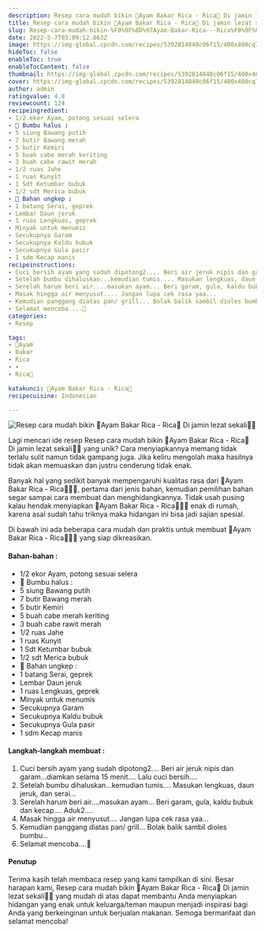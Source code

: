 ```yaml
---
description: Resep cara mudah bikin 🍗Ayam Bakar Rica - Rica🍗 Di jamin lezat sekali"
title: Resep cara mudah bikin 🍗Ayam Bakar Rica - Rica🍗 Di jamin lezat sekali
slug: Resep-cara-mudah-bikin-%F0%9F%8D%97Ayam-Bakar-Rica---Rica%F0%9F%8D%97-Di-jamin-lezat-sekali
date: 2022-5-7T03:09:12.063Z
image: https://img-global.cpcdn.com/recipes/5392814840c06f15/400x400cq70/photo.jpg
hideToc: false
enableToc: true
enableTocContent: false
thumbnail: https://img-global.cpcdn.com/recipes/5392814840c06f15/400x400cq70/photo.jpg
cover: https://img-global.cpcdn.com/recipes/5392814840c06f15/400x400cq70/photo.jpg
author: admin
ratingvalue: 4.8
reviewcount: 124
recipeingredient:
- 1/2 ekor Ayam, potong sesuai selera
- 🍗 Bumbu halus :
- 5 siung Bawang putih
- 7 butir Bawang merah
- 5 butir Kemiri
- 5 buah cabe merah keriting
- 3 buah cabe rawit merah
- 1/2 ruas Jahe
- 1 ruas Kunyit
- 1 Sdt Ketumbar bubuk
- 1/2 sdt Merica bubuk
- 🍗 Bahan ungkep :
- 1 batang Serai, geprek
- Lembar Daun jeruk
- 1 ruas Lengkuas, geprek
- Minyak untuk menumis
- Secukupnya Garam
- Secukupnya Kaldu bubuk
- Secukupnya Gula pasir
- 1 sdm Kecap manis
recipeinstructions:
- Cuci bersih ayam yang sudah dipotong2.... Beri air jeruk nipis dan garam...diamkan selama 15 menit.... Lalu cuci bersih....
- Setelah bumbu dihaluskan...kemudian tumis.... Masukan lengkuas, daun jeruk, dan serai...
- Serelah harum beri air....masukan ayam... Beri garam, gula, kaldu bubuk dan kecap.... Aduk2....
- Masak hingga air menyusut.... Jangan lupa cek rasa yaa...
- Kemudian panggang diatas pan/ grill... Bolak balik sambil dioles bumbu...
- Selamat mencoba....🥰
categories:
- Resep

tags:
- 🍗Ayam
- Bakar
- Rica
- -
- Rica🍗

katakunci: 🍗Ayam Bakar Rica - Rica🍗
recipecuisine: Indonesian

---
```


![Resep cara mudah bikin 🍗Ayam Bakar Rica - Rica🍗 Di jamin lezat sekali👩‍🍳](https://img-global.cpcdn.com/recipes/5392814840c06f15/400x400cq70/photo.jpg)

Lagi mencari ide resep Resep cara mudah bikin 🍗Ayam Bakar Rica - Rica🍗 Di jamin lezat sekali👩‍🍳 yang unik? Cara menyiapkannya memang tidak terlalu sulit namun tidak gampang juga. Jika keliru mengolah maka hasilnya tidak akan memuaskan dan justru cenderung tidak enak.

Banyak hal yang sedikit banyak mempengaruhi kualitas rasa dari 🍗Ayam Bakar Rica - Rica🍗👩‍🍳, pertama dari jenis bahan, kemudian pemilihan bahan segar sampai cara membuat dan menghidangkannya. Tidak usah pusing kalau hendak menyiapkan 🍗Ayam Bakar Rica - Rica🍗👩‍🍳 enak di rumah, karena asal sudah tahu triknya maka hidangan ini bisa jadi sajian spesial.

Di bawah ini ada beberapa cara mudah dan praktis untuk membuat 🍗Ayam Bakar Rica - Rica🍗👩‍🍳 yang siap dikreasikan.

<!--inarticleads1-->

#### Bahan-bahan :

- 1/2 ekor Ayam, potong sesuai selera
- 🍗 Bumbu halus :
- 5 siung Bawang putih
- 7 butir Bawang merah
- 5 butir Kemiri
- 5 buah cabe merah keriting
- 3 buah cabe rawit merah
- 1/2 ruas Jahe
- 1 ruas Kunyit
- 1 Sdt Ketumbar bubuk
- 1/2 sdt Merica bubuk
- 🍗 Bahan ungkep :
- 1 batang Serai, geprek
- Lembar Daun jeruk
- 1 ruas Lengkuas, geprek
- Minyak untuk menumis
- Secukupnya Garam
- Secukupnya Kaldu bubuk
- Secukupnya Gula pasir
- 1 sdm Kecap manis

<!--inarticleads2-->

#### Langkah-langkah membuat :

1. Cuci bersih ayam yang sudah dipotong2.... Beri air jeruk nipis dan garam...diamkan selama 15 menit.... Lalu cuci bersih....
1. Setelah bumbu dihaluskan...kemudian tumis.... Masukan lengkuas, daun jeruk, dan serai...
1. Serelah harum beri air....masukan ayam... Beri garam, gula, kaldu bubuk dan kecap.... Aduk2....
1. Masak hingga air menyusut.... Jangan lupa cek rasa yaa...
1. Kemudian panggang diatas pan/ grill... Bolak balik sambil dioles bumbu...
1. Selamat mencoba....🥰

#### Penutup

Terima kasih telah membaca resep yang kami tampilkan di sini. Besar harapan kami, Resep cara mudah bikin 🍗Ayam Bakar Rica - Rica🍗 Di jamin lezat sekali👩‍🍳 yang mudah di atas dapat membantu Anda menyiapkan hidangan yang enak untuk keluarga/teman maupun menjadi inspirasi bagi Anda yang berkeinginan untuk berjualan makanan. Semoga bermanfaat dan selamat mencoba!